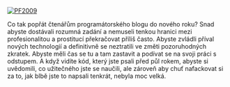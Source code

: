 <!-- dcterms:identifier = aspnetcz#217 -->
<!-- dcterms:title = PF 2009 -->
<!-- dcterms:abstract = Co tak popřát čtenářům programátorského blogu do nového roku? Snad abyste dostávali rozumná zadání a nemuseli tenkou hranici mezi profesionalitou a prostitucí překračovat příliš často. Abyste zvládli příval nových technologií a definitivně se neztratili ve změti pozoruhodných zkratek. Abyste měli čas se tu a tam zastavit a podívat se na svoji práci s odstupem. A když vidíte kód, který jste psali před půl rokem, abyste si uvědomili, co užitečného jste se naučili, ale zároveň aby chuť nafackovat si za to, jak blbě jste to napsali tenkrát, nebyla moc velká. -->
<!-- np9:categoryId = 6 -->
<!-- x4w:category = Akce a události -->
<!-- np9:authorId = 1 -->
<!-- np9:authorEmail = michal.valasek@altairis.cz -->
<!-- dcterms:creator = Michal Altair Valášek -->
<!-- dcterms:created = 2009-01-01T00:00:00+01:00 -->
<!-- dcterms:dateAccepted = 2009-01-01T00:00:00+01:00 -->

[![PF2009](http://www.aspnet.cz/Files/20081214-PF2009_thumb.jpg "PF2009")](http://www.aspnet.cz/Files/20081214-PF2009_2.jpg)

Co tak popřát čtenářům programátorského blogu do nového roku? Snad abyste dostávali rozumná zadání a nemuseli tenkou hranici mezi profesionalitou a prostitucí překračovat příliš často. Abyste zvládli příval nových technologií a definitivně se neztratili ve změti pozoruhodných zkratek. Abyste měli čas se tu a tam zastavit a podívat se na svoji práci s odstupem. A když vidíte kód, který jste psali před půl rokem, abyste si uvědomili, co užitečného jste se naučili, ale zároveň aby chuť nafackovat si za to, jak blbě jste to napsali tenkrát, nebyla moc velká.